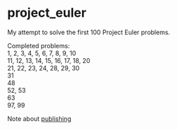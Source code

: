 # project_euler

My attempt to solve the first 100 Project Euler problems. 

Completed problems: <br />
1, 2, 3, 4, 5, 6, 7, 8, 9, 10 <br />
11, 12, 13, 14, 15, 16, 17, 18, 20 <br />
21, 22, 23, 24, 28, 29, 30 <br />
31 <br />
48 <br />
52, 53 <br />
63 <br />
97, 99 <br />

Note about [publishing](https://projecteuler.net/about#publish)
